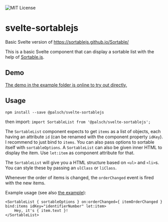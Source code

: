 ![MIT License](https://img.shields.io/github/license/pal03377/svelte-sortablejs)

# svelte-sortablejs
Basic Svelte version of https://sortablejs.github.io/Sortable/

This is a basic Svelte component that can display a sortable list with the help of [Sortable.js](https://sortablejs.github.io/Sortable/).

## Demo
[The demo in the example folder is online to try out directly.](https://pal03377.github.io/svelte-sortablejs/)

## Usage
`npm install --save @palsch/svelte-sortablejs`

then import: `import SortableList from '@palsch/svelte-sortablejs';`

The `SortableList` component expects to get `items` as a list of objects, each having an attribute `id` (can be renamed with the component property `idKey`). I recommend to just bind to `items`. 
You can also pass options to sortable itself with `sortableOptions`. A `SortableList` can also be given inner HTML to display the item. Use `let:item` as component attribute for that.

The `SortableList` will give you a HTML structure based on `<ul>` and `<li>`s. You can style these by passing an `ulClass` or `liClass`.

Whenever the order of items is changed, the `orderChanged` event is fired with the new items.

Example usage (see also [the example](example/src/App.svelte)):

```
<SortableList { sortableOptions } on:orderChanged={ itemOrderChanged } bind:items idKey="identifierNumber" let:item>
    Hey, it's { item.text }!
</SortableList>
```
